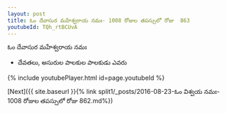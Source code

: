 ```yaml
---
layout: post
title: ఓం దేవాసుర మహేశ్వరాయ నమః- 1008 రోజుల తపస్సులో రోజు  863
youtubeId: TQh_rtBCUvA
---
```

 
 
 ఓం దేవాసుర మహేశ్వరాయ నమః  
 
 -  దేవతలు, అసురుల పాలకుల పాలకుడు ఎవరు 
 
  
 
  
 
 
 
 
 
 


{% include youtubePlayer.html id=page.youtubeId %}
 
[Next]({{ site.baseurl }}{% link  split1/_posts/2016-08-23-ఓం విశ్వయ నమః- 1008 రోజుల తపస్సులో రోజు  862.md%})
 
